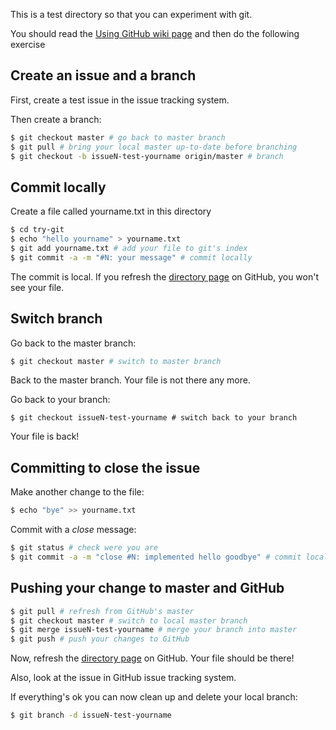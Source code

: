This is a test directory so that you can experiment with git. 

You should read the [Using GitHub wiki page](https://github.com/Sage-ERP-X3/Syracuse/wiki/Using-Git-and-GitHub) and then do the following exercise

## Create an issue and a branch

First, create a test issue in the issue tracking system. 

Then create a branch:

```sh
$ git checkout master # go back to master branch
$ git pull # bring your local master up-to-date before branching
$ git checkout -b issueN-test-yourname origin/master # branch
```

## Commit locally

Create a file called yourname.txt in this directory

```sh
$ cd try-git
$ echo "hello yourname" > yourname.txt
$ git add yourname.txt # add your file to git's index
$ git commit -a -m "#N: your message" # commit locally
```

The commit is local. If you refresh the [directory page](https://github.com/Sage-ERP-X3/Syracuse/tree/master/try-git) on GitHub, you won't see your file.

## Switch branch

Go back to the master branch:

```sh
$ git checkout master # switch to master branch
```

Back to the master branch. Your file is not there any more.

Go back to your branch:

```
$ git checkout issueN-test-yourname # switch back to your branch
```

Your file is back!

## Committing to close the issue

Make another change to the file:

```sh
$ echo "bye" >> yourname.txt
```

Commit with a _close_ message:

```sh
$ git status # check were you are
$ git commit -a -m "close #N: implemented hello goodbye" # commit locally

```

## Pushing your change to master and GitHub

```sh
$ git pull # refresh from GitHub's master
$ git checkout master # switch to local master branch
$ git merge issueN-test-yourname # merge your branch into master
$ git push # push your changes to GitHub
```

Now, refresh the [directory page](https://github.com/Sage-ERP-X3/Syracuse/tree/master/try-git) on GitHub. Your file should be there!

Also, look at the issue in GitHub issue tracking system.

If everything's ok you can now clean up and delete your local branch:

```sh
$ git branch -d issueN-test-yourname
```

